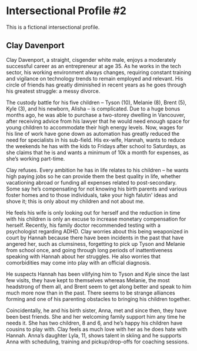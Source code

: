 # Intersectional Profile #2

This is a fictional intersectional profile.

## Clay Davenport

Clay Davenport, a straight, cisgender white male, enjoys a moderately successful career as an entrepreneur at age 35. As he works in the tech sector, his working environment always changes, requiring constant training and vigilance on technology trends to remain employed and relevant. His circle of friends has greatly diminished in recent years as he goes through his greatest struggle: a messy divorce.

The custody battle for his five children – Tyson (10), Melanie (8), Brent (5), Kyle (3), and his newborn, Alisha – is complicated. Due to a huge bonus months ago, he was able to purchase a two-storey dwelling in Vancouver, after receiving advice from his lawyer that he would need enough space for young children to accommodate their high energy levels. Now, wages for his line of work have gone down as automation has greatly reduced the need for specialists in his sub-field. His ex-wife, Hannah, wants to reduce the weekends he has with the kids to Fridays after school to Saturdays, as she claims that he is and wants a minimum of 10k a month for expenses, as she’s working part-time.

Clay refuses. Every ambition he has in life relates to his children – he wants high paying jobs so he can provide them the best quality in life, whether vacationing abroad or funding all expenses related to post-secondary. Some say he’s compensating for not knowing his birth parents and various foster homes and to those individuals, take your high falutin' ideas and shove it; this is only about my children and not about me.

He feels his wife is only looking out for herself and the reduction in time with his children is only an excuse to increase monetary compensation for herself. Recently, his family doctor recommended testing with a psychologist regarding ADHD. Clay worries about this being weaponized in court by Hannah because there have been incidents in the past that have angered her, such as clumsiness, forgetting to pick up Tyson and Melanie from school once, and going through long periods of inattentiveness speaking with Hannah about her struggles. He also worries that comorbidities may come into play with an official diagnosis.

He suspects Hannah has been vilifying him to Tyson and Kyle since the last few visits, they have kept to themselves whereas Melanie, the most headstrong of them all, and Brent seem to get along better and speak to him much more now than in the past. There seems to be strange alliances forming and one of his parenting obstacles to bringing his children together.

Coincidentally, he and his birth sister, Anna, met and since then, they have been best friends. She and her welcoming family support him any time he needs it. She has two children, 8 and 6, and he’s happy his children have cousins to play with. Clay feels as much love with her as he does hate with Hannah. Anna’s daughter Lyla, 11, shows talent in skiing and he supports Anna with scheduling, training and pickup/drop-offs for coaching sessions.
